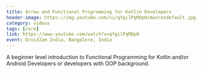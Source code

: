 ```yaml
---
title: Arrow and Functional Programming for Kotlin Developers
header-image: https://img.youtube.com/vi/qYgilPqMOp0/maxresdefault.jpg
category: videos
tags: [core]
link: https://www.youtube.com/watch?v=qYgilPqMOp0
event: DroidJam India, Bangalore, India
---
```

A beginner level introduction to Functional Programming for Kotlin and/or Android Developers or developers with OOP background.
